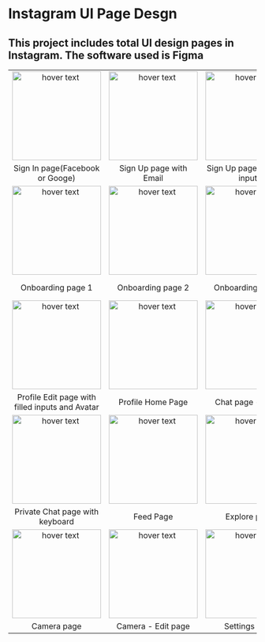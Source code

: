 # Instagram UI Page Desgn


<h2>
This project includes total UI design pages in Instagram. The software used is Figma</h2>

 |  | |  |  |
| :---: | :---: | :---: | :---: |
| <img src="https://github.com/amayananayakkara/instaUI/blob/main/JPG/Sign%20Up-%20social%20mediafig.jpg" width="180" title="hover text" > |  <img src="https://github.com/amayananayakkara/instaUI/blob/main/JPG/Sign%20Up-%20with%20emailfig.jpg" width="180" title="hover text" > |  <img src="https://github.com/amayananayakkara/instaUI/blob/main/JPG/Sign%20Up-%20with%20emailfig-2.jpg" width="180" title="hover text" > |  <img src="https://github.com/amayananayakkara/instaUI/blob/main/JPG/Sign%20In-%20with%20keyboardfig.jpg" width="180" title="hover text" > |
| Sign In page(Facebook or Googe) | Sign Up page with Email | Sign Up page with filed inputs | Sign In with the keyboard |
| <img src="https://github.com/amayananayakkara/instaUI/blob/main/JPG/Onboarding%20page%201fig.jpg" width="180" title="hover text" > |  <img src="https://github.com/amayananayakkara/instaUI/blob/main/JPG/Onboarding%20page%202fig.jpg" width="180" title="hover text" > |  <img src="https://github.com/amayananayakkara/instaUI/blob/main/JPG/Onboarding%20page%203fig.jpg" width="180" title="hover text" > |  <img src="https://github.com/amayananayakkara/instaUI/blob/main/JPG/Profilefig.jpg" width="180" title="hover text" > |
| Onboarding page 1 | Onboarding page 2 | Onboarding page 3 | Profile Edit page without Avatar |
| <img src="https://github.com/amayananayakkara/instaUI/blob/main/JPG/Profile-%20filledfig.jpg" width="180" title="hover text" > |  <img src="https://github.com/amayananayakkara/instaUI/blob/main/JPG/Profile%20pagefig.jpg" width="180" title="hover text" > |  <img src="https://github.com/amayananayakkara/instaUI/blob/main/JPG/Messages%20pagefig.jpg" width="180" title="hover text" > |  <img src="https://github.com/amayananayakkara/instaUI/blob/main/JPG/Private%20chat%20pagefig.jpg" width="180" title="hover text" > |
| Profile Edit page with filled inputs and Avatar | Profile Home Page | Chat page - Home | Private Chat page - blank |
| <img src="https://github.com/amayananayakkara/instaUI/blob/main/JPG/Private%20chat%20pagefig-1.jpg" width="180" title="hover text" > |  <img src="https://github.com/amayananayakkara/instaUI/blob/main/JPG/Feed%20page%20with%20stories%2C%20posts%2C%20and%20tab%20barfig.jpg" width="180" title="hover text" > |  <img src="https://github.com/amayananayakkara/instaUI/blob/main/JPG/Explore%20Pagefig.jpg" width="180" title="hover text" > |  <img src="https://github.com/amayananayakkara/instaUI/blob/main/JPG/Explore%20page%20with%20an%20active%20search%20bar%20%E2%80%A2fig.jpg" width="180" title="hover text" > |
| Private Chat page with keyboard | Feed Page | Explore page | Explore page with active search bar |
| <img src="https://github.com/amayananayakkara/instaUI/blob/main/JPG/Camera%20pagefig.jpg" width="180" title="hover text" > |  <img src="https://github.com/amayananayakkara/instaUI/blob/main/JPG/Camera%20page-editfig.jpg" width="180" title="hover text" > |  <img src="https://github.com/amayananayakkara/instaUI/blob/main/JPG/Settings%20pagefig.jpg" width="180" title="hover text" > |  <img src="https://github.com/amayananayakkara/instaUI/blob/main/JPG/Analytics%20pagefig.jpg" width="180" title="hover text" > |
| Camera page | Camera - Edit page | Settings page | Analytics page |
